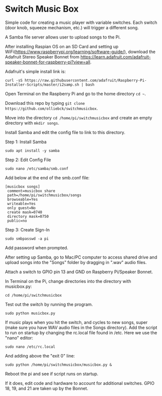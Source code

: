 # Switch Music Box

Simple code for creating a music player with variable switches.  Each switch (door knob, squeeze mechanism, etc.) will trigger a different song.

A Samba file server allows user to upload songs to the Pi.

After installing Raspian OS on an SD Card and setting up WiFi(https://www.raspberrypi.org/learning/software-guide/), download the Adafruit Stereo Speaker Bonnet from https://learn.adafruit.com/adafruit-speaker-bonnet-for-raspberry-pi?view=all.

Adafruit's simple install link is:

```
curl -sS https://raw.githubusercontent.com/adafruit/Raspberry-Pi-Installer-Scripts/master/i2samp.sh | bash
```
Open Terminal on the Raspberry Pi and go to the home directory `cd ~`.

Download this repo by typing `git clone https://github.com/olliebck/switchmusicbox`.  

Move into the directory `cd /home/pi/switchmusicbox` and create an empty directory with `mkdir songs`.

Install Samba and edit the config file to link to this directory.

Step 1: Install Samba

```
sudo apt install -y samba
```

Step 2: Edit Config File

```
sudo nano /etc/samba/smb.conf
```

Add below at the end of the smb.conf file:

```
[musicbox songs]
 comment=musicbox share
 path=/home/pi/switchmusicbox/songs
 browseable=Yes
 writeable=Yes
 only guest=No
 create mask=0740
 directory mask=0750
 public=no
 ```

Step 3: Create Sign-In

 ```
sudo smbpasswd -a pi
 ```
Add password when prompted.

After setting up Samba, go to Mac/PC computer to access shared drive and upload songs into the "Songs" folder by dragging in ".wav" audio files.

Attach a switch to GPIO pin 13 and GND on Raspberry Pi/Speaker Bonnet.

In Terminal on the Pi, change directories into the directory with musicbox.py:

```
cd /home/pi/switchmusicbox
```

Test out the switch by running the program.

```
sudo python musicbox.py
```

If music plays when you hit the switch, and cycles to new songs, super (make sure you have WAV audio files in the Songs directory).  Add the script to run on startup by changing the rc.local file found in /etc.  Here we use the "nano" editor:

```
sudo nano /etc/rc.local
```
And adding above the "exit 0" line:

```
sudo python /home/pi/switchmusicbox/musicbox.py &
```
Reboot the pi and see if script runs on startup.

If it does, edit code and hardware to account for additional switches. GPIO 18, 19, and 21 are taken up by the Bonnet.

